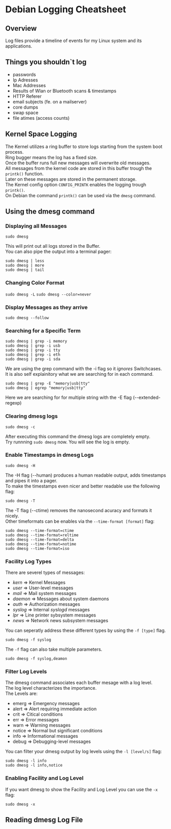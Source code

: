 # Debian Logging Cheatsheet

## Overview
Log files provide a timeline of events for my Linux system and its applications.

## Things you shouldn`t log
- passwords
- Ip Adresses
- Mac Addresses
- Results of Wlan or Bluetooth scans & timestamps
- HTTP Referer
- email subjects (fe. on a mailserver)
- core dumps
- swap space
- file atimes (access counts)

## Kernel Space Logging
The Kernel utilizes a ring buffer to store logs starting from the system boot process.  
Ring bugger means the log has a fixed size.  
Once the buffer runs full new messages will overwrite old messages.  
All messages from the kernel code are stored in this buffer trough the `printk()` function.  
Later on these messages are stored in the permanent storage.  
The Kernel config option `CONFIG_PRINTK` enables the logging trough `printk()`.  
On Debian the command `printk()` can be used via the `dmesg` command.  

## Using the dmesg command

### Displaying all Messages

`sudo dmesg`  

This will print out all logs stored in the Buffer.  
You can also pipe the output into a terminal pager:

```
sudo dmesg | less
sudo dmesg | more
sudo dmesg | tail
```

### Changing Color Format

`sudo dmesg -L`
`sudo dmesg --color=never`

### Display Messages as they arrive

`sudo dmesg --follow`

### Searching for a Specific Term

```
sudo dmesg | grep -i memory
sudo dmesg | grep -i usb
sudo dmesg | grep -i tty
sudo dmesg | grep -i eth
sudo dmesg | grep -i sda
```

We are using the grep command with the -i flag so it *ignores* Switchcases.  
It is also self explainitory what we are searching for in each command.  

```
sudo dmesg | grep -E "memory|usb|tty" 
sudo dmesg | egrep "memory|usb|tty" 
```

Here we are searching for for multiple string with the -E flag (--extended-regexp)

### Clearing dmesg logs

`sudo dmesg -c`

After executing this command the dmesg logs are completely empty.  
Try runnning `sudo dmesg` now. You will see the log is empty.  

### Enable Timestamps in dmesg Logs

`sudo dmesg -H`

The -H flag (--human) produces a human readable output, adds timestamps and pipes it into a pager.  
To make the timestamps even nicer and better readable use the following flag:

`sudo dmesg -T`

The -T flag (--ctime) removes the nanosecond acuracy and formats it nicely.  
Other timeformats can be enables via the `--time-format [format]` flag:  

```
sudo dmesg --time-format=ctime
sudo dmesg --time-format=reltime
sudo dmesg --time-format=delta
sudo dmesg --time-format=notime
sudo dmesg --time-format=iso
```

### Facility Log Types
There are severel types of messages:
- *kern* => Kernel Messages
- *user* => User-level messages
- *mail* => Mail system messages
- *daemon* => Messages about system daemons
- *auth* => Authorization messages
- *syslog* => Internal *syslogd* messages
- *lpr* => Line printer sybsystem messages
- *news* => Network news subsystem messages

You can seperatly address these different types by using the `-f [type]` flag.  

```
sudo dmesg -f syslog
```

The `-f` flag can also take multiple parameters.  

```
sudo dmesg -f syslog,deamon
```

### Filter Log Levels
The dmesg command associates each buffer mesage with a log level.  
The log level characterizes the importance.  
The Levels are:
- emerg => Emergency messages
- alert => Alert requiring immediate action
- crit => Citical conditions
- err => Error messages
- warn => Warning messages
- notice => Normal but significant conditions
- info => Informational messages
- debug => Debugging-level messages

You can filter your dmesg output by log levels using the `-l [level/s]` flag:  

```
sudo dmesg -l info
sudo dmesg -l info,notice
```

### Enabling Facility and Log Level
If you want dmesg to show the Facility and Log Level you can use the `-x` flag:  

`sudo dmesg -x`


## Reading dmesg Log File


